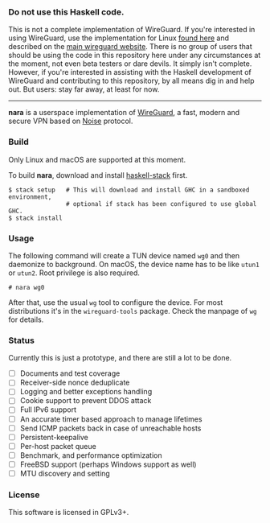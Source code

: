 ### Do not use this Haskell code.

This is not a complete implementation of WireGuard. If you're interested in using WireGuard, use the implementation for Linux [found here](https://git.zx2c4.com/WireGuard/) and described on the [main wireguard website](https://www.wireguard.io/). There is no group of users that should be using the code in this repository here under any circumstances at the moment, not even beta testers or dare devils. It simply isn't complete. However, if you're interested in assisting with the Haskell development of WireGuard and contributing to this repository, by all means dig in and help out. But users: stay far away, at least for now.

-----

**nara** is a userspace implementation of [WireGuard](https://www.wireguard.io),
a fast, modern and secure VPN based on [Noise](https://noiseprotocol.org/) protocol.

### Build

Only Linux and macOS are supported at this moment.

To build **nara**, download and install [haskell-stack](https://www.haskellstack.org) first.
~~~
$ stack setup   # This will download and install GHC in a sandboxed environment,
                # optional if stack has been configured to use global GHC.
$ stack install
~~~

### Usage

The following command will create a TUN device named `wg0` and then daemonize
to background. On macOS, the device name has to be like `utun1` or `utun2`.
Root privilege is also required.
~~~
# nara wg0
~~~

After that, use the usual `wg` tool to configure the device. For most
distributions it's in the `wireguard-tools` package. Check the manpage
of `wg` for details.

### Status

Currently this is just a prototype, and there are still a lot to be done.

- [ ] Documents and test coverage
- [ ] Receiver-side nonce deduplicate
- [ ] Logging and better exceptions handling
- [ ] Cookie support to prevent DDOS attack
- [ ] Full IPv6 support
- [ ] An accurate timer based approach to manage lifetimes
- [ ] Send ICMP packets back in case of unreachable hosts
- [ ] Persistent-keepalive
- [ ] Per-host packet queue
- [ ] Benchmark, and performance optimization
- [ ] FreeBSD support (perhaps Windows support as well)
- [ ] MTU discovery and setting

### License

This software is licensed in GPLv3+.
